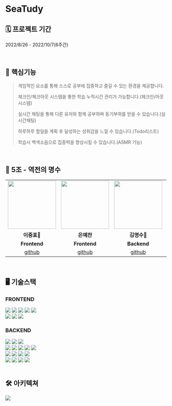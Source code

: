 # SeaTudy

## 🗓 프로젝트 기간
2022/8/26 - 2022/10/7(6주간)

<br>

## 📌 핵심기능

> 게임적인 요소를 통해 스스로 공부에 집중하고 즐길 수 있는 환경을 제공합니다.
>
> 체크인/체크아웃 시스템을 통한 학습 누적시간 관리가 가능합니다.(체크인/아웃 시스템)
>
> 실시간 채팅을 통해 다른 유저와 함께 공부하며 동기부여를 받을 수 있습니다.(실시간채팅)
>
> 하루하루 할일을 계획 후 달성하는 성취감을 느낄 수 있습니다.(Todo리스트)
>
> 학습시 백색소음으로 집중력을 향상시킬 수 있습니다.(ASMR 기능)

<br>

## 👥 5조 - 역전의 명수
<table>
  <tr>
    <td align="center"><a href="https://github.com/leejpsd" target='_blank'>
    <img src="https://s3.us-west-2.amazonaws.com/secure.notion-static.com/7167366f-8c4f-4910-adf4-6a938289ac30/KakaoTalk_Photo_2022-09-27-18-08-59.png?X-Amz-Algorithm=AWS4-HMAC-SHA256&X-Amz-Content-Sha256=UNSIGNED-PAYLOAD&X-Amz-Credential=AKIAT73L2G45EIPT3X45%2F20220927%2Fus-west-2%2Fs3%2Faws4_request&X-Amz-Date=20220927T091115Z&X-Amz-Expires=86400&X-Amz-Signature=632d90ce6b195c26e591668a725a03ff5413099f526c95473728919cf1121718&X-Amz-SignedHeaders=host&response-content-disposition=filename%20%3D%22KakaoTalk_Photo_2022-09-27-18-08-59.png%22&x-id=GetObject" width="150" height="150"></a></td>
    <td align="center"><a href="https://github.com/eunyechan" target='_blank'>
    <img src="https://s3.us-west-2.amazonaws.com/secure.notion-static.com/bffbbec9-6d6d-41d6-a830-7bab6f337e91/KakaoTalk_Photo_2022-09-27-18-09-04.png?X-Amz-Algorithm=AWS4-HMAC-SHA256&X-Amz-Content-Sha256=UNSIGNED-PAYLOAD&X-Amz-Credential=AKIAT73L2G45EIPT3X45%2F20220927%2Fus-west-2%2Fs3%2Faws4_request&X-Amz-Date=20220927T090934Z&X-Amz-Expires=86400&X-Amz-Signature=ef55e33c4f39c791a8dca7adea8196c8d95dc835ec3a7bf20e6a6fe2c787f11f&X-Amz-SignedHeaders=host&response-content-disposition=filename%20%3D%22KakaoTalk_Photo_2022-09-27-18-09-04.png%22&x-id=GetObject" width="150" height="150"></a></td>
    <td align="center"><a href="https://github.com/PaulKim330" target='_blank'>
    <img src="https://s3.us-west-2.amazonaws.com/secure.notion-static.com/a0b28a42-d8f3-45bb-8505-9b7ed80a6d66/KakaoTalk_Photo_2022-09-14-18-13-04.png?X-Amz-Algorithm=AWS4-HMAC-SHA256&X-Amz-Content-Sha256=UNSIGNED-PAYLOAD&X-Amz-Credential=AKIAT73L2G45EIPT3X45%2F20220927%2Fus-west-2%2Fs3%2Faws4_request&X-Amz-Date=20220927T085911Z&X-Amz-Expires=86400&X-Amz-Signature=88a17ffbec728aed973b9badfe6f1d6ce4099622405bebe9a8bc022c3cebf57e&X-Amz-SignedHeaders=host&response-content-disposition=filename%20%3D%22KakaoTalk_Photo_2022-09-14-18-13-04.png%22&x-id=GetObject" width="150" height="150"></a></td>
    <td align="center"><a href="https://github.com/hlim9022" target='_blank'>
    <img src="https://s3.us-west-2.amazonaws.com/secure.notion-static.com/cae3b6b4-33b4-4a62-82b6-3c7afc8cb463/KakaoTalk_Photo_2022-09-27-18-27-27.png?X-Amz-Algorithm=AWS4-HMAC-SHA256&X-Amz-Content-Sha256=UNSIGNED-PAYLOAD&X-Amz-Credential=AKIAT73L2G45EIPT3X45%2F20220927%2Fus-west-2%2Fs3%2Faws4_request&X-Amz-Date=20220927T092747Z&X-Amz-Expires=86400&X-Amz-Signature=7d336278bf3cf130a15b5fd2dc9055e57fd5bf82351b07f9cd2a1eb32455ce73&X-Amz-SignedHeaders=host&response-content-disposition=filename%20%3D%22KakaoTalk_Photo_2022-09-27-18-27-27.png%22&x-id=GetObject" width="150" height="150"></a></td>
    <td align="center"><a href="https://github.com/minjpark3" target='_blank'>
    <img src="https://s3.us-west-2.amazonaws.com/secure.notion-static.com/3f72fdc9-72d8-4214-8ad1-e6b19538817a/KakaoTalk_Photo_2022-09-14-18-09-46.png?X-Amz-Algorithm=AWS4-HMAC-SHA256&X-Amz-Content-Sha256=UNSIGNED-PAYLOAD&X-Amz-Credential=AKIAT73L2G45EIPT3X45%2F20220927%2Fus-west-2%2Fs3%2Faws4_request&X-Amz-Date=20220927T090021Z&X-Amz-Expires=86400&X-Amz-Signature=400caafe37cfcc2f4b670319d6e136ded4b15260e03fc52d504d119aef921be2&X-Amz-SignedHeaders=host&response-content-disposition=filename%20%3D%22KakaoTalk_Photo_2022-09-14-18-09-46.png%22&x-id=GetObject" width="150" height="150"></a></td>
    <td align="center"><a href="https://github.com/ghwo68" target='_blank'>
    <img src="https://s3.us-west-2.amazonaws.com/secure.notion-static.com/e8e27da9-de2e-439d-989d-244cbf8a5cc0/KakaoTalk_Photo_2022-09-27-18-11-51.png?X-Amz-Algorithm=AWS4-HMAC-SHA256&X-Amz-Content-Sha256=UNSIGNED-PAYLOAD&X-Amz-Credential=AKIAT73L2G45EIPT3X45%2F20220927%2Fus-west-2%2Fs3%2Faws4_request&X-Amz-Date=20220927T091211Z&X-Amz-Expires=86400&X-Amz-Signature=4bd683d6374a4eaf77d86bca64bc14936253f5ecc4d3fca1fb592422b6d4341e&X-Amz-SignedHeaders=host&response-content-disposition=filename%20%3D%22KakaoTalk_Photo_2022-09-27-18-11-51.png%22&x-id=GetObject" width="150" height="150"></a></td>
    </tr>  
<tr>
<tr>
    <td align="center"><strong>이중표🔸</strong></td>
    <td align="center"><strong>은예찬</strong></td>
    <td align="center"><strong>김명수🔸</strong></td>
    <td align="center"><strong>김혜림</strong></td>
    <td align="center"><strong>박민정</strong></td>
    <td align="center"><strong>이호재</strong></td>
</tr>
<tr>
    <td align="center"><b>Frontend</b></td>
    <td align="center"><b>Frontend</b></td>
    <td align="center"><b>Backend</b></td>
    <td align="center"><b>Backend</b></td>
    <td align="center"><b>Backend</b></td>
    <td align="center"><b>Backend</b></td>
</tr>
<tr>
    <td align="center"><a href="https://github.com/leejpsd" target='_blank'>github</a></td>
    <td align="center"><a href="https://github.com/eunyechan" target='_blank'>github</a></td>
    <td align="center"><a href="https://github.com/PaulKim330" target='_blank'>github</a></td>
    <td align="center"><a href="https://github.com/hlim9022" target='_blank'>github</a></td>
    <td align="center"><a href="https://github.com/minjpark3" target='_blank'>github</a></td>
    <td align="center"><a href="https://github.com/ghwo68" target='_blank'>github</a></td>
</tr>
</table>

<br>

## 🖥 기술스택

### FRONTEND
<div align='left'>
    <img src="https://img.shields.io/badge/react-282C34?style=for-the-badge&logo=react&logoColor=61DAFB">
    <img src="https://img.shields.io/badge/TypeScript-3178C5?style=for-the-badge&logo=TypeScript&logoColor=white">
    <img src="https://img.shields.io/badge/axios-5A29E4?style=for-the-badge&logo=axios&logoColor=white">
    <img src="https://img.shields.io/badge/Redux%20ToolKit-764ABC?style=for-the-badge&logo=redux&logoColor=white">
    <img src="https://img.shields.io/badge/Styled%20Componenets-DB7093?style=for-the-badge&logo=styled-components&logoColor=white">
    <br>
    <img src="https://img.shields.io/badge/Visual%20Studio-5C2D91?style=for-the-badge&logo=visual%20studio&logoColor=white">
    <img src="https://img.shields.io/badge/WebSocket-black?style=for-the-badge&logo=WebSocket&logoColor=white">
    <img src="https://img.shields.io/badge/Stomp-black?style=for-the-badge&logo=Stomp&logoColor=white">
    <br>
</div>


### BACKEND

<div align='left'>
    <img src="https://img.shields.io/badge/JAVA-007396?style=for-the-badge&logo=java&logoColor=white">
    <img src="https://img.shields.io/badge/Spring%20Boot-6DB33F?style=for-the-badge&logo=SpringBoot&logoColor=white">
    <img src="https://img.shields.io/badge/Spring%20Security-6DB33F?style=for-the-badge&logo=SpringSecurity&logoColor=white">
    <br>
    <img src="https://img.shields.io/badge/Intellij%20Ultimate-000000?style=for-the-badge&logo=intellij idea&logoColor=white">
    <img src="https://img.shields.io/badge/Swagger-25A162?style=for-the-badge&logo=Swagger&logoColor=white">
    <img src="https://img.shields.io/badge/Junit5-25A162?style=for-the-badge&logo=Junit5&logoColor=white">
    <img src="https://img.shields.io/badge/WebSocket-black?style=for-the-badge&logo=WebSocket&logoColor=white">
    <img src="https://img.shields.io/badge/Stomp-black?style=for-the-badge&logo=Stomp&logoColor=white">
    <br>
    <img src="https://img.shields.io/badge/MySQL-4479A1?style=for-the-badge&logo=MySQL&logoColor=white">
    <img src="https://img.shields.io/badge/Redis-DC382D?style=for-the-badge&logo=Redis&logoColor=white"/>
    <img src="https://img.shields.io/badge/NGINX-009639?style=for-the-badge&logo=NGINX&logoColor=white"/>
    <img src="https://img.shields.io/badge/GitHub%20Actions-2088FF?style=for-the-badge&logo=GitHubActions&logoColor=white"/>
    <br>
    <img src="https://img.shields.io/badge/Amazon%20EC2-232F3E?style=for-the-badge&logo=Amazon EC2&logoColor=FF9A00">
    <img src="https://img.shields.io/badge/AWS%20S3-232F3E?style=for-the-badge&logo=AmazonAWS&logoColor=FF9A00"/>
    <img src="https://img.shields.io/badge/AWS%20CodeDeploy-232F3E?style=for-the-badge&logo=AmazonAWS&logoColor=FF9A00"/>
    <img src="https://img.shields.io/badge/AWS%20RDS-232F3E?style=for-the-badge&logo=AmazonAWS&logoColor=FF9A00"/>
</div>

<br>


## 🛠 아키텍쳐
<img src="https://s3.us-west-2.amazonaws.com/secure.notion-static.com/e51ea70d-b575-4aa7-a5e0-81a9204236c9/BE_architecture-%E1%84%91%E1%85%A6%E1%84%8B%E1%85%B5%E1%84%8C%E1%85%B5-2_%281%29.jpg?X-Amz-Algorithm=AWS4-HMAC-SHA256&X-Amz-Content-Sha256=UNSIGNED-PAYLOAD&X-Amz-Credential=AKIAT73L2G45EIPT3X45%2F20220927%2Fus-west-2%2Fs3%2Faws4_request&X-Amz-Date=20220927T100010Z&X-Amz-Expires=86400&X-Amz-Signature=fee81edcc4803e94b766efd1f23c213f53995c99b2a9d87b89b75b867ab01937&X-Amz-SignedHeaders=host&response-content-disposition=filename%20%3D%22BE_architecture-%25E1%2584%2591%25E1%2585%25A6%25E1%2584%258B%25E1%2585%25B5%25E1%2584%258C%25E1%2585%25B5-2%2520%281%29.jpg%22&x-id=GetObject">


